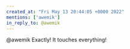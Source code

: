 ```yaml
---
created_at: "Fri May 13 20:44:05 +0000 2022"
mentions: ['awemik']
in_reply_to: @awemik
---
```


@awemik Exactly! It touches everything!